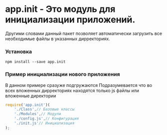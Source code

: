 # app.init - Это модуль для инициализации приложений.

Другими словами данный пакет позволяет автоматически загрузить все необходимые файлы в указанных дирректориях.


### Установка

```
npm install --save app.init
```

### Пример инициализации нового приложения

В данном примере сразуже подгружаются 
Подразумевается что во всех вложенных дирректориях находятся только js файлы или вложенные директории

```js
require('app.init')(
    './Class',// Базовые классы
    './Modules',// Модули
    './config.js',// Конфигурация
    './init.js'// Инициализация
);
```